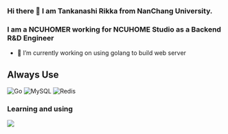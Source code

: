 ### Hi there 👋 I am Tankanashi Rikka from NanChang University.
### I am a NCUHOMER working for NCUHOME Studio as a Backend R&D Engineer
- 🔭 I’m currently working on using golang to build web server
## Always Use
![Go](https://img.shields.io/badge/go-%2300ADD8.svg?style=for-the-badge&logo=go&logoColor=white)
![MySQL](https://img.shields.io/badge/mysql-%2300f.svg?style=for-the-badge&logo=mysql&logoColor=white)
![Redis](https://img.shields.io/badge/redis-%23DD0031.svg?style=for-the-badge&logo=redis&logoColor=white)
### Learning and using
<div><p align="">
  <img src="https://skillicons.dev/icons?i=go,cpp,java,git,docker,mysql,redis,python,js,react,flutter,spring,java&theme=dark" />
</p></div>  
<!--
**TakanashiRikka-Na/TakanashiRikka-Na** is a ✨ _special_ ✨ repository because its `README.md` (this file) appears on your GitHub profile.

Here are some ideas to get you started:

- 🔭 I’m currently working on ...
- 🌱 I’m currently learning ...
- 👯 I’m looking to collaborate on ...
- 🤔 I’m looking for help with ...
- 💬 Ask me about ...
- 📫 How to reach me: ...
- 😄 Pronouns: ...
- ⚡ Fun fact: ...
-->
